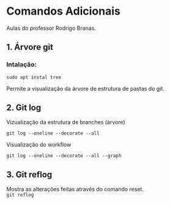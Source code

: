 # Comandos Adicionais  
Aulas do professor Rodrigo Branas.
## 1. Árvore git  
  
### Intalação:  
```sudo apt instal tree```  
  
Permite a visualização da árvore de estrutura de pastas do git.  

## 2. Git log  
  
Vizualização da estrutura de branches (árvore)  
  
```git log --oneline --decorate --all```  
  
Visualização do workflow  
  
```git log --oneline --decorate --all --graph```  

## 3. Git reflog 
  
Mostra as alterações feitas através do comando reset.  
```git reflog```
